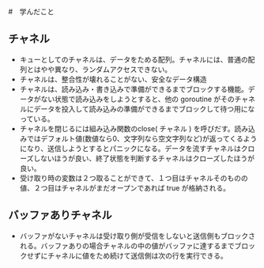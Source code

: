 #　学んだこと

## チャネル
 - キューとしてのチャネルは、データをためる配列。チャネルには、普通の配列とはやや異なり、ランダムアクセスできない。
 - チャネルは、整合性が壊れることがない、安全なデータ構造
 - チャネルは、読み込み・書き込みで準備ができるまでブロックする機能。データがない状態で読み込みをしようとすると、他の goroutine がそのチャネルにデータを投入して読み込みの準備ができるまでブロックして待つ用になっている。
 - チャネルを閉じるには組み込み関数のclose( チャネル ) を呼びだす。読み込みではデフォルト値(数値なら0、文字列なら空文字列など)が返ってくるようになり、送信しようとするとパニックになる。データを流すチャネルはクローズしないほうが良い、終了状態を判断するチャネルはクローズしたほうが良い。
 - 受け取り時の変数は２つ取ることができて、１つ目はチャネルそのものの値、２つ目はチャネルがまだオープンであれば true が格納される。

## バッファありチャネル
 - バッファがないチャネルは受け取り側が受信をしないと送信側もブロックされる。バッファありの場合チャネルの中の値がバッファに達するまでブロックせずにチャネルに値をため続けて送信側は次の行を実行できる。

## 

